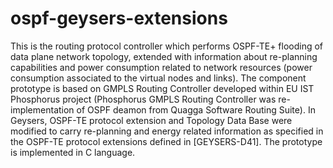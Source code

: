 ospf-geysers-extensions
=======================

This is the routing protocol controller which performs OSPF-TE+ flooding of data plane network topology, extended with information about re-planning capabilities
and power consumption related to network resources (power consumption associated to the virtual nodes and links). The component prototype is based
on GMPLS Routing Controller developed within EU IST Phosphorus project (Phosphorus GMPLS Routing Controller was re-implementation of OSPF deamon
from Quagga Software Routing Suite). In Geysers, OSPF-TE protocol extension and Topology Data Base were modified to carry re-planning
and energy related information as specified in the OSPF-TE protocol extensions defined in [GEYSERS-D41]. The prototype is implemented in C language.

